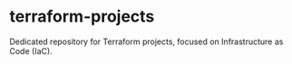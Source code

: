 # terraform-projects
Dedicated repository for Terraform projects, focused on Infrastructure as Code (IaC).
